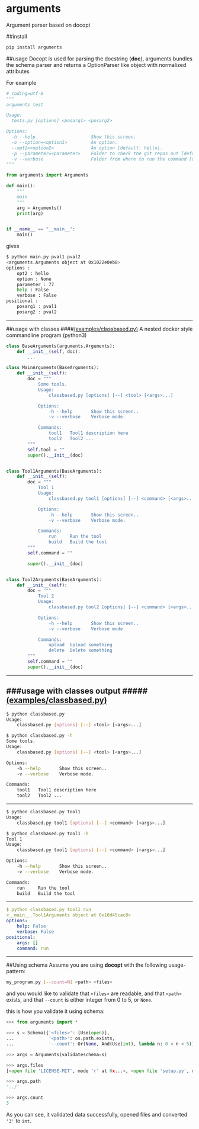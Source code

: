 # arguments
Argument parser based on docopt


##install
```bash
pip install arguments
```

##usage
Docopt is used for parsing the docstring (__doc__), arguments bundles the schema parser and returns a OptionParser like object with normalized attributes

For example
```python
# coding=utf-8
"""
arguments test

Usage:
  tests.py [options] <posarg1> <posarg2>

Options:
  -h --help                     Show this screen.
  -o --option=<option1>         An option.
  --opt2=<option2>              An option [default: hello].
  -p --parameter=<parameter>    Folder to check the git repos out [default: 77].
  -v --verbose                  Folder from where to run the command [default: .].
"""

from arguments import Arguments

def main():
    """
    main
    """
    arg = Arguments()
    print(arg)


if __name__ == "__main__":
    main()
```

gives

```bash
$ python main.py pval1 pval2
<arguments.Arguments object at 0x1022e0eb8>
options :
    opt2 : hello
    option : None
    parameter : 77
    help : False
    verbose : False
positional :
    posarg1 : pval1
    posarg2 : pval2
```

***

##usage with classes
####[(examples/classbased.py)](examples/classbased.py)
A nested docker style commandline program  (python3)

```python
class BaseArguments(arguments.Arguments):
    def __init__(self, doc):
        ...

class MainArguments(BaseArguments):
    def __init__(self):
        doc = """
            Some tools.
            Usage:
                classbased.py [options] [--] <tool> [<args>...]

            Options:
                -h --help       Show this screen..
                -v --verbose    Verbose mode.

            Commands:
                tool1   Tool1 description here
                tool2   Tool2 ...
        """
        self.tool = ""
        super().__init__(doc)


class Tool1Arguments(BaseArguments):
    def __init__(self):
        doc = """
            Tool 1
            Usage:
                classbased.py tool1 [options] [--] <command> [<args>...]

            Options:
                -h --help       Show this screen..
                -v --verbose    Verbose mode.

            Commands:
                run     Run the tool
                build   Build the tool
        """
        self.command = ""

        super().__init__(doc)


class Tool2Arguments(BaseArguments):
    def __init__(self):
        doc = """
            Tool 2
            Usage:
                classbased.py tool2 [options] [--] <command> [<args>...]

            Options:
                -h --help       Show this screen..
                -v --verbose    Verbose mode.

            Commands:
                upload  Upload something
                delete  Delete something
        """
        self.command = ""
        super().__init__(doc)
```

---
###usage with classes output
#####[(examples/classbased.py)](examples/classbased.py)
---
```sh
$ python classbased.py 
Usage:
    classbased.py [options] [--] <tool> [<args>...]
```
```sh
$ python classbased.py -h
Some tools.
Usage:
    classbased.py [options] [--] <tool> [<args>...]

Options:
    -h --help       Show this screen..
    -v --verbose    Verbose mode.

Commands:
    tool1   Tool1 description here
    tool2   Tool2 ...
```
---
```sh
$ python classbased.py tool1
Usage:
    classbased.py tool1 [options] [--] <command> [<args>...]
```
```sh
$ python classbased.py tool1 -h
Tool 1
Usage:
    classbased.py tool1 [options] [--] <command> [<args>...]

Options:
    -h --help       Show this screen..
    -v --verbose    Verbose mode.

Commands:
    run     Run the tool
    build   Build the tool
```
---
```yaml
$ python classbased.py tool1 run
<__main__.Tool1Arguments object at 0x10d45cac8>
options:
    help: False
    verbose: False
positional:
    args: []
    command: run
```

***

##Using schema
Assume you are using **docopt** with the following usage-pattern:

```bash
my_program.py [--count=N] <path> <files>
```

and you would like to validate that `<files>` are readable, and that
`<path>` exists, and that `--count` is either integer from 0 to 5, or
`None`.

this is how you validate it using schema:

```python
>>> from arguments import *

>>> s = Schema({'<files>': [Use(open)],
...             '<path>': os.path.exists,
...             '--count': Or(None, And(Use(int), lambda n: 0 < n < 5))})

>>> args = Arguments(validateschema=s)

>>> args.files
[<open file 'LICENSE-MIT', mode 'r' at 0x...>, <open file 'setup.py', mode 'r' at 0x...>]

>>> args.path
'../'

>>> args.count
3
```

As you can see, it validated data successfully, opened files and
converted `'3'` to `int`.